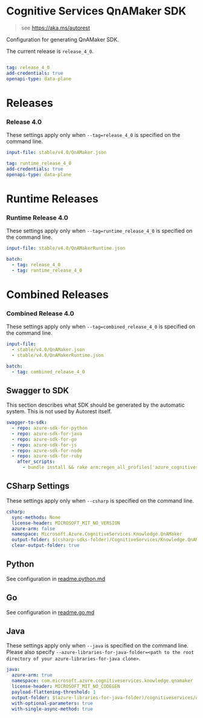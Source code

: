 # Cognitive Services QnAMaker SDK

> see https://aka.ms/autorest

Configuration for generating QnAMaker SDK.

The current release is `release_4_0`.

``` yaml

tag: release_4_0
add-credentials: true
openapi-type: data-plane
```
# Releases

### Release 4.0
These settings apply only when `--tag=release_4_0` is specified on the command line.

``` yaml $(tag) == 'release_4_0'
input-file: stable/v4.0/QnAMaker.json
```

``` yaml
tag: runtime_release_4_0
add-credentials: true
openapi-type: data-plane
```
# Runtime Releases

### Runtime Release 4.0
These settings apply only when `--tag=runtime_release_4_0` is specified on the command line.

``` yaml $(tag) == 'runtime_release_4_0'
input-file: stable/v4.0/QnAMakerRuntime.json
```

``` yaml !$(python)
batch:
  - tag: release_4_0
  - tag: runtime_release_4_0
```

# Combined Releases

### Combined Release 4.0
These settings apply only when `--tag=combined_release_4_0` is specified on the command line.

``` yaml $(tag) == 'combined_release_4_0'
input-file:
  - stable/v4.0/QnAMaker.json
  - stable/v4.0/QnAMakerRuntime.json
```

```yaml $(python)
batch:
  - tag: combined_release_4_0
```

## Swagger to SDK

This section describes what SDK should be generated by the automatic system.
This is not used by Autorest itself.

``` yaml $(swagger-to-sdk)
swagger-to-sdk:
  - repo: azure-sdk-for-python
  - repo: azure-sdk-for-java
  - repo: azure-sdk-for-go
  - repo: azure-sdk-for-js
  - repo: azure-sdk-for-node
  - repo: azure-sdk-for-ruby
    after_scripts:
      - bundle install && rake arm:regen_all_profiles['azure_cognitiveservices_qnamaker']
```


## CSharp Settings
These settings apply only when `--csharp` is specified on the command line.
``` yaml $(csharp)
csharp:
  sync-methods: None
  license-header: MICROSOFT_MIT_NO_VERSION
  azure-arm: false
  namespace: Microsoft.Azure.CognitiveServices.Knowledge.QnAMaker
  output-folder: $(csharp-sdks-folder)/CognitiveServices/Knowledge.QnAMaker/src/Generated
  clear-output-folder: true
```

## Python

See configuration in [readme.python.md](./readme.python.md)

## Go

See configuration in [readme.go.md](./readme.go.md)

## Java

These settings apply only when `--java` is specified on the command line.
Please also specify `--azure-libraries-for-java-folder=<path to the root directory of your azure-libraries-for-java clone>`.

``` yaml $(java)
java:
  azure-arm: true
  namespace: com.microsoft.azure.cognitiveservices.knowledge.qnamaker
  license-header: MICROSOFT_MIT_NO_CODEGEN
  payload-flattening-threshold: 1
  output-folder: $(azure-libraries-for-java-folder)/cognitiveservices/data-plane/knowledge/qnamaker
  with-optional-parameters: true
  with-single-async-method: true
```
